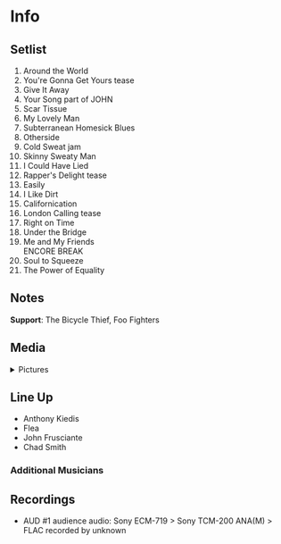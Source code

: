 # Info

## Setlist

1. Around the World
2. You're Gonna Get Yours tease
3. Give It Away
4. Your Song part of JOHN
5. Scar Tissue
6. My Lovely Man
7. Subterranean Homesick Blues
8. Otherside
9. Cold Sweat jam
10. Skinny Sweaty Man
11. I Could Have Lied
12. Rapper's Delight tease
13. Easily
14. I Like Dirt
15. Californication
16. London Calling tease
17. Right on Time
18. Under the Bridge
19. Me and My Friends
<br> ENCORE BREAK
20. Soul to Squeeze
21. The Power of Equality

## Notes

**Support**: The Bicycle Thief, Foo Fighters

## Media 

<details>
  <summary>Pictures</summary>
  <!--<img alt="Setlist" title="Setlist" src="_.jpg" height="200" />
  <img alt="Clipping" title="Clipping" src="_.jpg" height="200" />
  <img alt="Flyer" title="Flyer" src="_.jpg" height="200" />-->
</details>

## Line Up

* Anthony Kiedis
* Flea
* John Frusciante
* Chad Smith

### Additional Musicians

## Recordings

* AUD #1 audience audio: Sony ECM-719 > Sony TCM-200 ANA(M) > FLAC recorded by unknown

